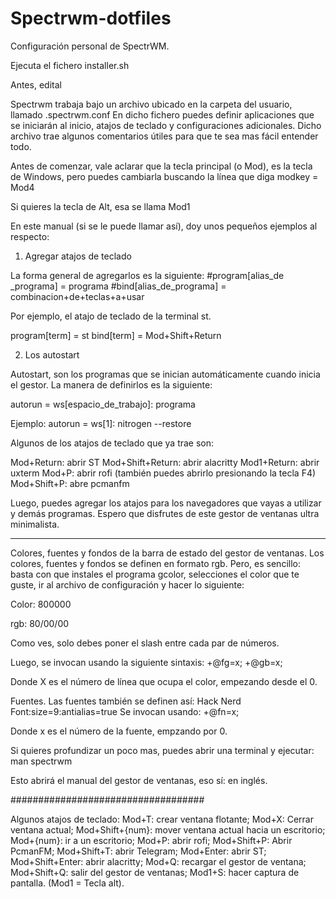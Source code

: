 # Spectrwm-dotfiles
Configuración personal de SpectrWM.

Ejecuta el fichero installer.sh

Antes, edital

Spectrwm trabaja bajo un archivo ubicado en la carpeta del usuario, llamado .spectrwm.conf
En dicho fichero puedes definir aplicaciones que se iniciarán al inicio, atajos de teclado y configuraciones adicionales.
Dicho archivo trae algunos comentarios útiles para que te sea mas fácil entender todo.

Antes de comenzar, vale aclarar que la tecla principal (o Mod), es la tecla de Windows, pero puedes cambiarla buscando la línea que diga
modkey = Mod4

Si quieres la tecla de Alt, esa se llama Mod1

En este manual (si se le puede llamar así), doy unos pequeños ejemplos al respecto:

1. Agregar atajos de teclado

La forma general de agregarlos es la siguiente:
#program[alias_de _programa] = programa
#bind[alias_de_programa]    = combinacion+de+teclas+a+usar

Por ejemplo, el atajo de teclado de la terminal st.

program[term] 	    = st
bind[term] 		= Mod+Shift+Return

2. Los autostart

Autostart, son los programas que se inician automáticamente cuando inicia el gestor. La manera de definirlos es la siguiente:

autorun = ws[espacio_de_trabajo]: programa

Ejemplo:
autorun = ws[1]: nitrogen --restore

Algunos de los atajos de teclado que ya trae son:

Mod+Return: abrir ST
Mod+Shift+Return: abrir alacritty
Mod1+Return: abrir uxterm
Mod+P: abrir rofi (también puedes abrirlo presionando la tecla F4)
Mod+Shift+P: abre pcmanfm

Luego, puedes agregar los atajos para los navegadores que vayas a utilizar y demás programas. Espero que disfrutes de este gestor de ventanas ultra minimalista.

_________________________________________________________________________________________________________________________________________________________________________________

Colores, fuentes y fondos de la barra de estado del gestor de ventanas.
Los colores, fuentes y fondos se definen en formato rgb. Pero, es sencillo: basta con que instales el programa gcolor, selecciones el color que te guste, ir al archivo de configuración y hacer lo siguiente:

Color: 800000

rgb: 80/00/00

Como ves, solo debes poner el slash entre cada par de números.

Luego, se invocan usando la siguiente sintaxis: +@fg=x; +@gb=x;

Donde X es el número de línea que ocupa el color, empezando desde el 0.

Fuentes.
Las fuentes también se definen así: Hack Nerd Font:size=9:antialias=true
Se invocan usando: +@fn=x;

Donde x es el número de la fuente, empzando por 0.

Si quieres profundizar un poco mas, puedes abrir una terminal y ejecutar:
man spectrwm

Esto abrirá el manual del gestor de ventanas, eso sí: en inglés.

###################################

Algunos atajos de teclado:
Mod+T: crear ventana flotante;
Mod+X: Cerrar ventana actual;
Mod+Shift+{num}: mover ventana actual hacia un escritorio;
Mod+{num}: ir a un escritorio;
Mod+P: abrir rofi;
Mod+Shift+P: Abrir PcmanFM;
Mod+Shift+T: abrir Telegram;
Mod+Enter: abrir ST;
Mod+Shift+Enter: abrir alacritty;
Mod+Q: recargar el gestor de ventana;
Mod+Shift+Q: salir del gestor de ventanas;
Mod1+S: hacer captura de pantalla. (Mod1 = Tecla alt).
